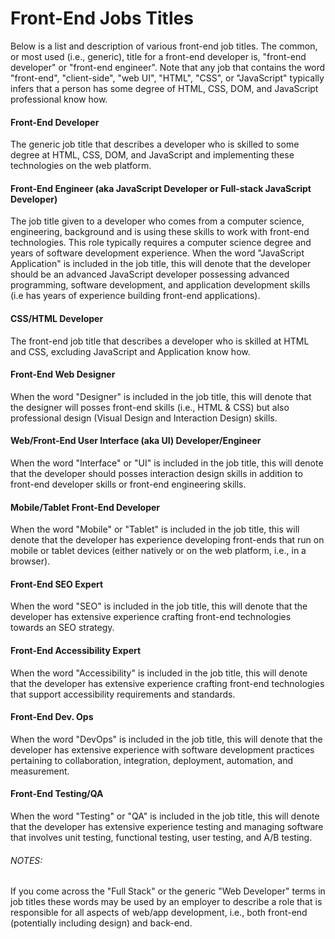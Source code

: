 # Front-End Jobs Titles

Below is a list and description of various front-end job titles. The common, or most used (i.e., generic), title for a front-end developer is, "front-end developer" or "front-end engineer". Note that any job that contains the word "front-end", "client-side", "web UI", "HTML", "CSS", or "JavaScript" typically infers that a person has some degree of HTML, CSS, DOM, and JavaScript professional know how.

#### Front-End Developer

The generic job title that describes a developer who is skilled to some degree at HTML, CSS, DOM, and JavaScript and implementing these technologies on the web platform.

#### Front-End Engineer (aka JavaScript Developer or Full-stack JavaScript Developer)

The job title given to a developer who comes from a computer science, engineering, background and is using these skills to work with front-end technologies. This role typically requires a computer science degree and years of software development experience. When the word "JavaScript Application" is included in the job title, this will denote that the developer should be an advanced JavaScript developer possessing advanced programming, software development, and application development skills (i.e has years of experience building front-end applications).

#### CSS/HTML Developer

The front-end job title that describes a developer who is skilled at HTML and CSS, excluding JavaScript and Application know how.

#### Front-End Web Designer

When the word "Designer" is included in the job title, this will denote that the designer will posses front-end skills (i.e., HTML & CSS) but also professional design (Visual Design and Interaction Design) skills.

#### Web/Front-End User Interface (aka UI) Developer/Engineer

When the word "Interface" or "UI" is included in the job title, this will denote that the developer should posses interaction design skills in addition to front-end developer skills or front-end engineering skills.

#### Mobile/Tablet Front-End Developer

When the word "Mobile" or "Tablet" is included in the job title, this will denote that the developer has experience developing front-ends that run on mobile or tablet devices (either natively or on the web platform, i.e., in a browser).

#### Front-End SEO Expert

When the word "SEO" is included in the job title, this will denote that the developer has extensive experience crafting front-end technologies towards an SEO strategy.

#### Front-End Accessibility Expert

When the word "Accessibility" is included in the job title, this will denote that the developer has extensive experience crafting front-end technologies that support accessibility requirements and standards.

#### Front-End Dev. Ops

When the word "DevOps" is included in the job title, this will denote that the developer has extensive experience with software development practices pertaining to collaboration, integration, deployment, automation, and measurement.

#### Front-End Testing/QA

When the word "Testing" or "QA" is included in the job title, this will denote that the developer has extensive experience testing and managing software that involves unit testing, functional testing, user testing, and A/B testing.

###### NOTES:

If you come across the "Full Stack" or the generic "Web Developer" terms in job titles these words may be used by an employer to describe a role that is responsible for all aspects of web/app development, i.e., both front-end (potentially including design) and back-end.
